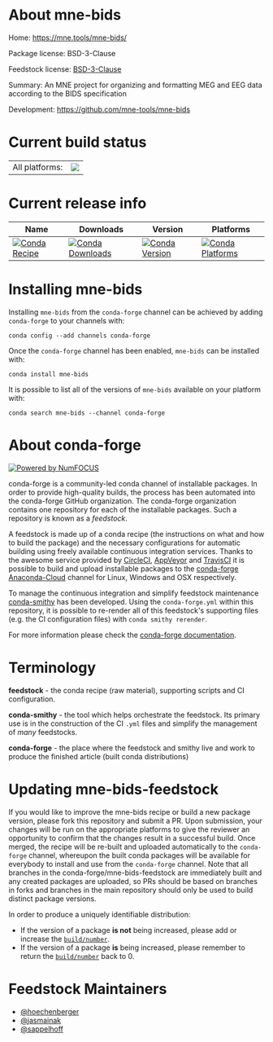 About mne-bids
==============

Home: https://mne.tools/mne-bids/

Package license: BSD-3-Clause

Feedstock license: [BSD-3-Clause](https://github.com/conda-forge/mne-bids-feedstock/blob/master/LICENSE.txt)

Summary: An MNE project for organizing and formatting MEG and EEG data according to the BIDS specification

Development: https://github.com/mne-tools/mne-bids

Current build status
====================


<table><tr><td>All platforms:</td>
    <td>
      <a href="https://dev.azure.com/conda-forge/feedstock-builds/_build/latest?definitionId=7741&branchName=master">
        <img src="https://dev.azure.com/conda-forge/feedstock-builds/_apis/build/status/mne-bids-feedstock?branchName=master">
      </a>
    </td>
  </tr>
</table>

Current release info
====================

| Name | Downloads | Version | Platforms |
| --- | --- | --- | --- |
| [![Conda Recipe](https://img.shields.io/badge/recipe-mne--bids-green.svg)](https://anaconda.org/conda-forge/mne-bids) | [![Conda Downloads](https://img.shields.io/conda/dn/conda-forge/mne-bids.svg)](https://anaconda.org/conda-forge/mne-bids) | [![Conda Version](https://img.shields.io/conda/vn/conda-forge/mne-bids.svg)](https://anaconda.org/conda-forge/mne-bids) | [![Conda Platforms](https://img.shields.io/conda/pn/conda-forge/mne-bids.svg)](https://anaconda.org/conda-forge/mne-bids) |

Installing mne-bids
===================

Installing `mne-bids` from the `conda-forge` channel can be achieved by adding `conda-forge` to your channels with:

```
conda config --add channels conda-forge
```

Once the `conda-forge` channel has been enabled, `mne-bids` can be installed with:

```
conda install mne-bids
```

It is possible to list all of the versions of `mne-bids` available on your platform with:

```
conda search mne-bids --channel conda-forge
```


About conda-forge
=================

[![Powered by NumFOCUS](https://img.shields.io/badge/powered%20by-NumFOCUS-orange.svg?style=flat&colorA=E1523D&colorB=007D8A)](http://numfocus.org)

conda-forge is a community-led conda channel of installable packages.
In order to provide high-quality builds, the process has been automated into the
conda-forge GitHub organization. The conda-forge organization contains one repository
for each of the installable packages. Such a repository is known as a *feedstock*.

A feedstock is made up of a conda recipe (the instructions on what and how to build
the package) and the necessary configurations for automatic building using freely
available continuous integration services. Thanks to the awesome service provided by
[CircleCI](https://circleci.com/), [AppVeyor](https://www.appveyor.com/)
and [TravisCI](https://travis-ci.com/) it is possible to build and upload installable
packages to the [conda-forge](https://anaconda.org/conda-forge)
[Anaconda-Cloud](https://anaconda.org/) channel for Linux, Windows and OSX respectively.

To manage the continuous integration and simplify feedstock maintenance
[conda-smithy](https://github.com/conda-forge/conda-smithy) has been developed.
Using the ``conda-forge.yml`` within this repository, it is possible to re-render all of
this feedstock's supporting files (e.g. the CI configuration files) with ``conda smithy rerender``.

For more information please check the [conda-forge documentation](https://conda-forge.org/docs/).

Terminology
===========

**feedstock** - the conda recipe (raw material), supporting scripts and CI configuration.

**conda-smithy** - the tool which helps orchestrate the feedstock.
                   Its primary use is in the construction of the CI ``.yml`` files
                   and simplify the management of *many* feedstocks.

**conda-forge** - the place where the feedstock and smithy live and work to
                  produce the finished article (built conda distributions)


Updating mne-bids-feedstock
===========================

If you would like to improve the mne-bids recipe or build a new
package version, please fork this repository and submit a PR. Upon submission,
your changes will be run on the appropriate platforms to give the reviewer an
opportunity to confirm that the changes result in a successful build. Once
merged, the recipe will be re-built and uploaded automatically to the
`conda-forge` channel, whereupon the built conda packages will be available for
everybody to install and use from the `conda-forge` channel.
Note that all branches in the conda-forge/mne-bids-feedstock are
immediately built and any created packages are uploaded, so PRs should be based
on branches in forks and branches in the main repository should only be used to
build distinct package versions.

In order to produce a uniquely identifiable distribution:
 * If the version of a package **is not** being increased, please add or increase
   the [``build/number``](https://docs.conda.io/projects/conda-build/en/latest/resources/define-metadata.html#build-number-and-string).
 * If the version of a package **is** being increased, please remember to return
   the [``build/number``](https://docs.conda.io/projects/conda-build/en/latest/resources/define-metadata.html#build-number-and-string)
   back to 0.

Feedstock Maintainers
=====================

* [@hoechenberger](https://github.com/hoechenberger/)
* [@jasmainak](https://github.com/jasmainak/)
* [@sappelhoff](https://github.com/sappelhoff/)

